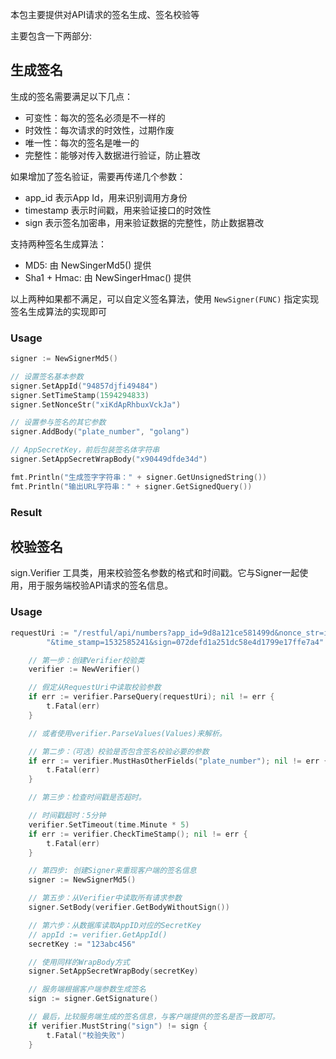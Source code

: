 本包主要提供对API请求的签名生成、签名校验等

主要包含一下两部分:

## 生成签名

生成的签名需要满足以下几点：

- 可变性：每次的签名必须是不一样的
- 时效性：每次请求的时效性，过期作废
- 唯一性：每次的签名是唯一的
- 完整性：能够对传入数据进行验证，防止篡改

如果增加了签名验证，需要再传递几个参数：

- app_id 表示App Id，用来识别调用方身份
- timestamp 表示时间戳，用来验证接口的时效性
- sign 表示签名加密串，用来验证数据的完整性，防止数据篡改

支持两种签名生成算法：

- MD5: 由 NewSingerMd5() 提供
- Sha1 + Hmac:  由 NewSingerHmac() 提供

以上两种如果都不满足，可以自定义签名算法，使用 `NewSigner(FUNC)` 指定实现签名生成算法的实现即可

### Usage

```go
signer := NewSignerMd5()

// 设置签名基本参数
signer.SetAppId("94857djfi49484")
signer.SetTimeStamp(1594294833)
signer.SetNonceStr("xiKdApRhbuxVckJa")

// 设置参与签名的其它参数
signer.AddBody("plate_number", "golang")

// AppSecretKey，前后包装签名体字符串
signer.SetAppSecretWrapBody("x90449dfde34d")

fmt.Println("生成签字字符串：" + signer.GetUnsignedString())
fmt.Println("输出URL字符串：" + signer.GetSignedQuery())
```

### Result

## 校验签名

sign.Verifier 工具类，用来校验签名参数的格式和时间戳。它与Signer一起使用，用于服务端校验API请求的签名信息。

### Usage

```go
requestUri := "/restful/api/numbers?app_id=9d8a121ce581499d&nonce_str=ibuaiVcKdpRxkhJA&plate_number=豫A66666" +
		"&time_stamp=1532585241&sign=072defd1a251dc58e4d1799e17ffe7a4"

	// 第一步：创建Verifier校验类
	verifier := NewVerifier()

	// 假定从RequestUri中读取校验参数
	if err := verifier.ParseQuery(requestUri); nil != err {
		t.Fatal(err)
	}

	// 或者使用verifier.ParseValues(Values)来解析。

	// 第二步：（可选）校验是否包含签名校验必要的参数
	if err := verifier.MustHasOtherFields("plate_number"); nil != err {
		t.Fatal(err)
	}

	// 第三步：检查时间戳是否超时。

	// 时间戳超时：5分钟
	verifier.SetTimeout(time.Minute * 5)
	if err := verifier.CheckTimeStamp(); nil != err {
		t.Fatal(err)
	}

	// 第四步: 创建Signer来重现客户端的签名信息
	signer := NewSignerMd5()

	// 第五步：从Verifier中读取所有请求参数
	signer.SetBody(verifier.GetBodyWithoutSign())

	// 第六步：从数据库读取AppID对应的SecretKey
	// appId := verifier.GetAppId()
	secretKey := "123abc456"

	// 使用同样的WrapBody方式
	signer.SetAppSecretWrapBody(secretKey)

	// 服务端根据客户端参数生成签名
	sign := signer.GetSignature()

    // 最后，比较服务端生成的签名信息，与客户端提供的签名是否一致即可。
	if verifier.MustString("sign") != sign {
		t.Fatal("校验失败")
	}
```
